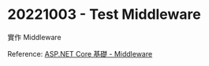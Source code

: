 ﻿# 20221003 - Test Middleware

實作 Middleware

Reference: [ASP.NET Core 基礎 - Middleware](https://blog.darkthread.net/blog/aspnetcore-middleware-lab/)
